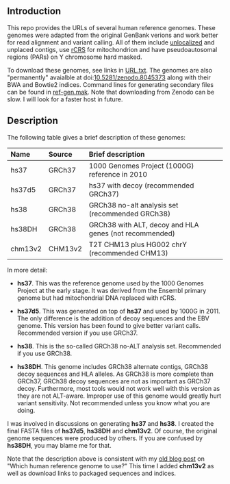 ## Introduction

This repo provides the URLs of several human reference genomes. These genomes
were adapted from the original GenBank verions and work better for read
alignment and variant calling. All of them include [unlocalized][GRC-def] and
unplaced contigs, use [rCRS][rCRS] for mitochondrion and have pseudoautosomal
regions (PARs) on Y chromosome hard masked.

To download these genomes, see links in [URL.txt](URL.txt). The genomes are
also "permanently" avaialble at doi:[10.5281/zenodo.8045373][zenodo] along with
their BWA and Bowtie2 indices. Command lines for generating secondary files can
be found in [ref-gen.mak](ref-gen.mak). Note that downloading from Zenodo can
be slow. I will look for a faster host in future.

## Description

The following table gives a brief description of these genomes:

|Name   |Source |Brief description|
|:------|:------|:----------|
|hs37   |GRCh37 |1000 Genomes Project (1000G) reference in 2010|
|hs37d5 |GRCh37 |hs37 with decoy (recommended GRCh37)|
|hs38   |GRCh38 |GRCh38 no-alt analysis set (recommended GRCh38)|
|hs38DH |GRCh38 |GRCh38 with ALT, decoy and HLA genes (not recommended)|
|chm13v2|CHM13v2|T2T CHM13 plus HG002 chrY (recommended CHM13)|

In more detail:

* **hs37**. This was the reference genome used by the 1000 Genomes Project at
  the early stage. It was derived from the Ensembl primary genome but had
  mitochondrial DNA replaced with rCRS.

* **hs37d5**. This was generated on top of **hs37** and used by 1000G in 2011.
  The only difference is the addition of decoy sequences and the EBV genome.
  This version has been found to give better variant calls. Recommended version
  if you use GRCh37.

* **hs38**. This is the so-called GRCh38 no-ALT analysis set. Recommended if
  you use GRCh38.

* **hs38DH**. This genome includes GRCh38 alternate contigs, GRCh38 decoy
  sequences and HLA alleles. As GRCh38 is more complete than GRCh37, GRCh38
  decoy sequences are not as important as GRCh37 decoy. Furthermore, most tools
  would not work well with this version as they are not ALT-aware. Improper
  use of this genome would greatly hurt variant sensitivity. Not recommended
  unless you know what you are doing.

I was involved in discussions on generating **hs37** and **hs38**. I created
the final FASTA files of **hs37d5**, **hs38DH** and **chm13v2**. Of course,
the original genome sequences were produced by others. If you are confused by
**hs38DH**, you may blame me for that.

Note that the description above is consistent with my [old blog post][blog] on
"Which human reference genome to use?" This time I added **chm13v2** as well as
download links to packaged sequences and indices.

[GRC]: https://www.ncbi.nlm.nih.gov/grc
[rCRS]: https://www.mitomap.org/MITOMAP/HumanMitoSeq
[GRC-def]: https://www.ncbi.nlm.nih.gov/grc/help/definitions/
[zenodo]: https://zenodo.org/record/8045374
[hs37d5]: https://ftp-trace.ncbi.nih.gov/1000genomes/ftp/technical/reference/phase2_reference_assembly_sequence/
[blog]: http://lh3.github.io/2017/11/13/which-human-reference-genome-to-use

